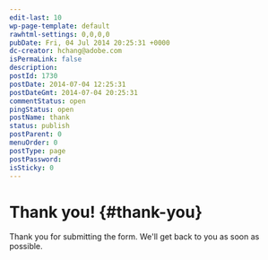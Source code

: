 ```yaml
---
edit-last: 10
wp-page-template: default
rawhtml-settings: 0,0,0,0
pubDate: Fri, 04 Jul 2014 20:25:31 +0000
dc-creator: hchang@adobe.com
isPermaLink: false
description: 
postId: 1730
postDate: 2014-07-04 12:25:31
postDateGmt: 2014-07-04 20:25:31
commentStatus: open
pingStatus: open
postName: thank
status: publish
postParent: 0
menuOrder: 0
postType: page
postPassword: 
isSticky: 0
---
```


# Thank you! {#thank-you}

Thank you for submitting the form. We'll get back to you as soon as possible. 